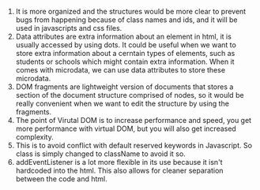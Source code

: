 1. It is more organized and the structures would be more clear to prevent bugs from happening because of class names and ids, and it will be used in javascripts and css files.
2. Data attributes are extra information about an element in html, it is usually accessed by using dots. It could be useful when we want to store extra information about a cerntain types of elements, such as students or schools which might contain extra information. When it comes with microdata, we can use data attributes to store these microdata.
3. DOM fragments are lightweight version of documents that stores a section of the document structure comprised of nodes, so it would be really convenient when we want to edit the structure by using the fragments.
4. The point of Virutal DOM is to increase performance and speed, you get more performance with virtual DOM, but you will also get increased complexity.
5. This is to avoid conflict with default reserved keywords in Javascript. So class is simply changed to className to avoid it so. 
6. addEventListener is a lot more flexible in its use because it isn't hardcoded into the html. This also allows for cleaner separation between the code and html.